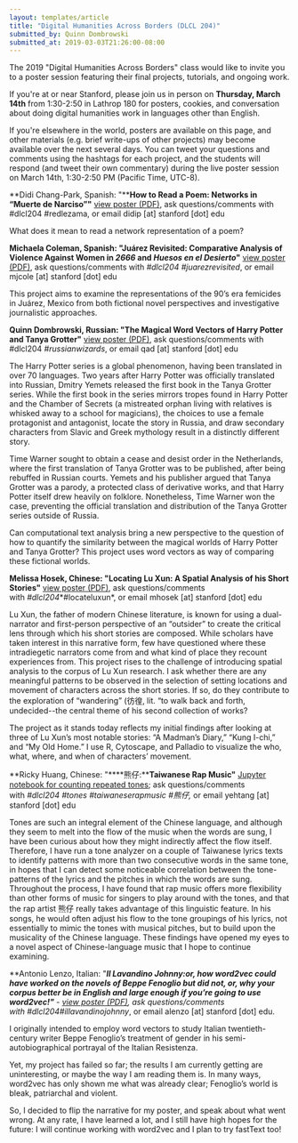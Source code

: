 ```yaml
---
layout: templates/article
title: "Digital Humanities Across Borders (DLCL 204)"
submitted_by: Quinn Dombrowski
submitted_at: 2019-03-03T21:26:00-08:00
---
```


The 2019 "Digital Humanities Across Borders" class would like to invite you to a poster session featuring their final projects, tutorials, and ongoing work.


If you're at or near Stanford, please join us in person on **Thursday, March 14th** from 1:30-2:50 in Lathrop 180 for posters, cookies, and conversation about doing digital humanities work in languages other than English.


If you're elsewhere in the world, posters are available on this page, and other materials (e.g. brief write-ups of other projects) may become available over the next several days. You can tweet your questions and comments using the hashtags for each project, and the students will respond (and tweet their own commentary) during the live poster session on March 14th, 1:30-2:50 PM (Pacific Time, UTC-8).


**Didi Chang-Park, Spanish: "****How to Read a Poem: Networks in “Muerte de Narciso”"**
[view poster (PDF)](https://drive.google.com/file/d/1DQhK6GSWwAkKCONTaPNRCi7IewWfwrBV/view?usp=sharing), ask questions/comments with #dlcl204 #redlezama, or email didip [at] stanford [dot] edu


What does it mean to read a network representation of a poem?





**Michaela Coleman, Spanish: "****Juárez Revisited: Comparative Analysis of Violence Against Women in *2666* and *Huesos en el Desierto*****"**
[view poster (PDF)](https://drive.google.com/file/d/1FDF4JCu5mvfSJLwoP91iNgiwFVYF-TO_/view?usp=sharing), ask questions/comments with *#dlcl204 #juarezrevisited*, or email mjcole [at] stanford [dot] edu


This project aims to examine the representations of the 90’s era femicides in Juárez, Mexico from both fictional novel perspectives and investigative journalistic approaches.





**Quinn Dombrowski, Russian: "The Magical Word Vectors of Harry Potter and Tanya Grotter"**
[view poster (PDF)](https://drive.google.com/file/d/1VKnFnMBIQ8d6GpgQEpR7wP4jps-ozlTy/view?usp=sharing), ask questions/comments with #dlcl204 *#russianwizards*, or email qad [at] stanford [dot] edu


The Harry Potter series is a global phenomenon, having been translated in over 70 languages. Two years after Harry Potter was officially translated into Russian, Dmitry Yemets released the first book in the Tanya Grotter series. While the first book in the series mirrors tropes found in Harry Potter and the Chamber of Secrets (a mistreated orphan living with relatives is whisked away to a school for magicians), the choices to use a female protagonist and antagonist, locate the story in Russia, and draw secondary characters from Slavic and Greek mythology result in a distinctly different story.


Time Warner sought to obtain a cease and desist order in the Netherlands, where the first translation of Tanya Grotter was to be published, after being rebuffed in Russian courts. Yemets and his publisher argued that Tanya Grotter was a parody, a protected class of derivative works, and that Harry Potter itself drew heavily on folklore. Nonetheless, Time Warner won the case, preventing the official translation and distribution of the Tanya Grotter series outside of Russia.


Can computational text analysis bring a new perspective to the question of how to quantify the similarity between the magical worlds of Harry Potter and Tanya Grotter? This project uses word vectors as way of comparing these fictional worlds.





**Melissa Hosek, Chinese: "****Locating Lu Xun: A Spatial Analysis of his Short Stories****"**
[view poster (PDF)](https://drive.google.com/file/d/1MIYWUR82q4dsqf4jWCh9v15gx6yhUPGe/view?usp=sharing), ask questions/comments with *#dlcl204**#locateluxun*, or email mhosek [at] stanford [dot] edu


Lu Xun, the father of modern Chinese literature, is known for using a dual-narrator and first-person perspective of an “outsider” to create the critical lens through which his short stories are composed. While scholars have taken interest in this narrative form, few have questioned where these intradiegetic narrators come from and what kind of place they recount experiences from. This project rises to the challenge of introducing spatial analysis to the corpus of Lu Xun research. I ask whether there are any meaningful patterns to be observed in the selection of setting locations and movement of characters across the short stories. If so, do they contribute to the exploration of “wandering” (彷徨, lit. “to walk back and forth, undecided--the central theme of his second collection of works?


The project as it stands today reflects my initial findings after looking at three of Lu Xun’s most notable stories: “A Madman’s Diary,” “Kung I-chi,” and “My Old Home.” I use R, Cytoscape, and Palladio to visualize the who, what, where, and when of characters’ movement.





**Ricky Huang, Chinese: "****熊仔:****Taiwanese Rap Music"**
[Jupyter notebook for counting repeated tones](https://github.com/quinnanya/dlcl204/blob/master/chinese/taiwanese-rap-analyzer.ipynb); ask questions/comments with *#dlcl204 #tones #taiwaneserapmusic #熊仔,* or email yehtang [at] stanford [dot] edu


Tones are such an integral element of the Chinese language, and although they seem to melt into the flow of the music when the words are sung, I have been curious about how they might indirectly affect the flow itself. Therefore, I have run a tone analyzer on a couple of Taiwanese lyrics texts to identify patterns with more than two consecutive words in the same tone, in hopes that I can detect some noticeable correlation between the tone-patterns of the lyrics and the pitches in which the words are sung. Throughout the process, I have found that rap music offers more flexibility than other forms of music for singers to play around with the tones, and that the rap artist 熊仔 really takes advantage of this linguistic feature. In his songs, he would often adjust his flow to the tone groupings of his lyrics, not essentially to mimic the tones with musical pitches, but to build upon the musicality of the Chinese language. These findings have opened my eyes to a novel aspect of Chinese-language music that I hope to continue examining.



**Antonio Lenzo, Italian: "****Il Lavandino Johnny:****or, how word2vec could have worked on the novels of Beppe Fenoglio but did not, or, why your corpus better be in English and large enough if you’re going to use word2vec!****"** - [view poster (PDF)](https://drive.google.com/file/d/1K9m3DPevKOFxPekh0nAJwPqiQQryPv1H/view?usp=sharing), ask questions/comments with *#dlcl204**#illavandinojohnny*, or email alenzo [at] stanford [dot] edu.


I originally intended to employ word vectors to study Italian twentieth-century writer Beppe Fenoglio’s treatment of gender in his semi-autobiographical portrayal of the Italian Resistenza.


Yet, my project has failed so far; the results I am currently getting are uninteresting, or maybe the way I am reading them is. In many ways, word2vec has only shown me what was already clear; Fenoglio’s world is bleak, patriarchal and violent.


So, I decided to flip the narrative for my poster, and speak about what went wrong. At any rate, I have learned a lot, and I still have high hopes for the future: I will continue working with word2vec and I plan to try fastText too!


